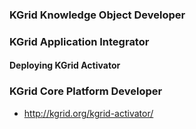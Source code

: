 

### KGrid Knowledge Object Developer


### KGrid Application Integrator

#### Deploying KGrid Activator

### KGrid Core Platform Developer

- http://kgrid.org/kgrid-activator/

